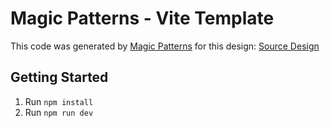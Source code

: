 # Magic Patterns - Vite Template

This code was generated by [Magic Patterns](https://magicpatterns.com) for this design: [Source Design](https://www.magicpatterns.com/c/vh7dm6rjrikdb5rn92jpru)

## Getting Started

1. Run `npm install`
2. Run `npm run dev`
